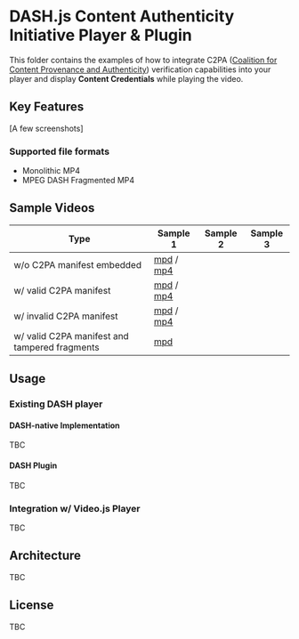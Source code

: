 # DASH.js Content Authenticity Initiative Player & Plugin

This folder contains the examples of how to integrate C2PA ([Coalition for Content Provenance and Authenticity](https://c2pa.org)) verification capabilities into your player and display **Content Credentials** while playing the video.

## Key Features

[A few screenshots]

### Supported file formats

* Monolithic MP4
* MPEG DASH Fragmented MP4

## Sample Videos

| Type 										          | Sample 1            | Sample 2 | Sample 3|
|-------------------------------------------------|---------------------|----------|---------|
|w/o C2PA manifest embedded                       | [mpd]() / [mp4]()   |          |         |
|w/ valid C2PA manifest                           | [mpd]() / [mp4]()   |          |         |
|w/ invalid C2PA manifest                         | [mpd]() / [mp4]()   |          |         |
|w/ valid C2PA manifest and tampered fragments    | [mpd]()             |          |         |

## Usage

### Existing DASH player

#### DASH-native Implementation

TBC

#### DASH Plugin

TBC

### Integration w/ Video.js Player

TBC

## Architecture

TBC

## License

TBC